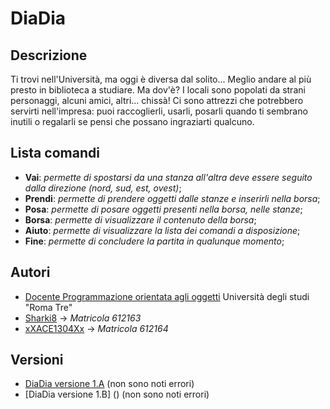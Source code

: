 # DiaDia

## Descrizione
Ti trovi nell'Università, ma oggi è diversa dal solito...
Meglio andare al più presto in biblioteca a studiare. Ma dov'è?
I locali sono popolati da strani personaggi, alcuni amici, altri... chissà!
Ci sono attrezzi che potrebbero servirti nell'impresa:
puoi raccoglierli, usarli, posarli quando ti sembrano inutili
o regalarli se pensi che possano ingraziarti qualcuno.

## Lista comandi
- **Vai**: *permette di spostarsi da una stanza all'altra deve essere seguito dalla direzione (nord, sud, est, ovest)*;
- **Prendi**: *permette di prendere oggetti dalle stanze e inserirli nella borsa*;
- **Posa**: *permette di posare oggetti presenti nella borsa, nelle stanze*;
- **Borsa**: *permette di visualizzare il contenuto della borsa*;
- **Aiuto**: *permette di visualizzare la lista dei comandi a disposizione*;
- **Fine**: *permette di concludere la partita in qualunque momento*;



## Autori
- [Docente Programmazione orientata agli oggetti](https://www.uniroma3.it/persone/a3JDN1RYZ1A2TFcyUjZQQTA5R1BHR09HYlNGRWlNVi8raHR0OWtmUm9jYz0=/) Università degli studi "Roma Tre"
- [Sharki8](https://github.com/Sharki8) -> *Matricola 612163*
- [xXACE1304Xx](https://github.com/xXACE1304Xx) -> *Matricola 612164*
  
## Versioni
- [DiaDia versione 1.A](https://github.com/xXACE1304Xx/2025-HOMEWORK-612163-612164/tree/main/src) (non sono noti errori)
- [DiaDia versione 1.B] () (non sono noti errori)

